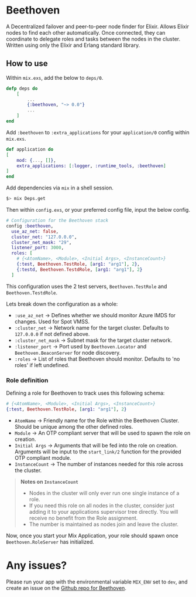 # Beethoven

A Decentralized failover and peer-to-peer node finder for Elixir. Allows Elixir nodes to find each other automatically. Once connected, they can coordinate to delegate roles and tasks between the nodes in the cluster. Written using only the Elixir and Erlang standard library.

## How to use

Within `mix.exs`, add the below to `deps/0`.

```elixir
defp deps do
    [
        ...
        {:beethoven, "~> 0.0"}
        ...
    ]
end
```

Add `:beethoven` to `:extra_applications` for your `application/0` config within `mix.exs`.


```elixir
def application do
[
    mod: {..., []},
    extra_applications: [:logger, :runtime_tools, :beethoven]
]
end
```

Add dependencies via `mix` in a shell session.

```bash
$> mix Deps.get
```

Then within `config.exs`, or your preferred config file, input the below config.

```elixir
# Configuration for the Beethoven stack
config :beethoven,
  use_az_net: false,
  cluster_net: "127.0.0.0",
  cluster_net_mask: "29",
  listener_port: 3000,
  roles: [
    # {<AtomName>, <Module>, <Initial Args>, <InstanceCount>}
    {:test, Beethoven.TestRole, [arg1: "arg1"], 2},
    {:testd, Beethoven.TestdRole, [arg1: "arg1"], 2}
  ]
```

This configuration uses the 2 test servers, `Beethoven.TestRole` and `Beethoven.TestdRole`.

Lets break down the configuration as a whole:

- `:use_az_net` -> Defines whether we should monitor Azure IMDS for changes. Used for Spot VMSS.
- `:cluster_net` -> Network name for the target cluster. Defaults to `127.0.0.0` if not defined above.
- `:cluster_net_mask` -> Subnet mask for the target cluster network.
- `:listener_port` -> Port used by `Beethoven.Locator` and `Beethoven.BeaconServer` for node discovery.
- `:roles` -> List of roles that Beethoven should monitor. Defaults to 'no roles' if left undefined.

### Role definition

Defining a role for Beethoven to track uses this following schema:

```elixir
# {<AtomName>, <Module>, <Initial Args>, <InstanceCount>}
{:test, Beethoven.TestRole, [arg1: "arg1"], 2}
```

- `AtomName` -> Friendly name for the Role within the Beethoven Cluster. Should be unique among the other defined roles.
- `Module` -> An OTP compliant server that will be used to spawn the role on creation.
- `Initial Args` -> Arguments that will be fed into the role on creation. Arguments will be input to the `start_link/2` function for the provided OTP compliant module.
- `InstanceCount` -> The number of instances needed for this role across the cluster.

> **Notes on `InstanceCount`**
>
> - Nodes in the cluster will only ever run one single instance of a role.
> - If you need this role on all nodes in the cluster, consider just adding it to your applications supervisor tree directly. You will receive no benefit from the Role assignment.
> - The number is maintained as nodes join and leave the cluster.

Now, once you start your Mix Application, your role should spawn once `Beethoven.RoleServer` has initialized.


# Any issues?
Please run your app with the environmental variable `MIX_ENV` set to `dev`, and create an issue on the [Github repo for Beethoven](https://github.com/jimurrito/beethoven).

